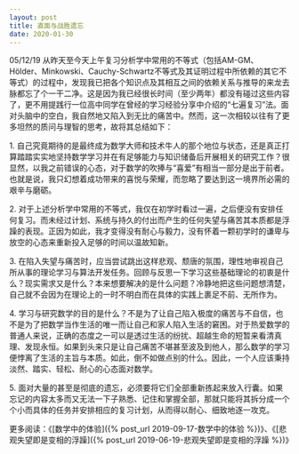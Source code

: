 ```yaml
---
layout: post
title: 直面与战胜遗忘
date: 2020-01-30
---
```


05/12/19 从昨天至今天上午复习分析学中常用的不等式（包括AM-GM、Hölder、Minkowski、Cauchy-Schwartz不等式及其证明过程中所依赖的其它不等式）的过程中，发现我已把各个知识点及其相互之间的依赖关系与推导的来龙去脉都忘了个一干二净。这是因为我已经很长时间（至少两年）都没有碰过这些内容了，更不用提践行一位高中同学在曾经的学习经验分享中介绍的“七遍复习”法。面对头脑中的空白，我自然地又陷入到无比的痛苦中。然而，这一次相较以往有了更多坦然的质问与理智的思考，故将其总结如下：

1\. 自己究竟期待的是最终成为数学大师和技术牛人的那个地位与状态，还是真正打算踏踏实实地坚持数学学习并在有足够能力与知识储备后开展相关的研究工作？很显然，以我之前错误的心态，对于数学的吹捧与“喜爱”有相当一部分是出于前者。也就是说，我只幻想着成功带来的喜悦与荣耀，而忽略了要达到这一境界所必需的艰辛与磨砺。

2\. 对于上述分析学中常用的不等式，我仅在初学时看过一遍，之后便没有安排任何复习。而未经过计划、系统与持久的付出而产生的任何失望与痛苦其本质都是浮躁的表现。正因为如此，我才变得没有耐心与毅力，没有怀着一颗初学时的谦卑与放空的心态来重新投入足够的时间以温故知新。

3\. 在陷入失望与痛苦时，应当尝试跳出这样悲观、颓唐的氛围，理性地审视自己所从事的理论学习与算法开发任务。回顾与反思一下学习这些基础理论的初衷是什么？现实需求又是什么？本来想要解决的是什么问题？冷静地把这些问题想清楚，自己就不会因为在理论上的一时不明白而在具体的实践上裹足不前、无所作为。

4\. 学习与研究数学的目的是什么？不是为了让自己陷入极度的痛苦与不自信，也不是为了把数学当作生活的唯一而让自己和家人陷入生活的窘困。对于热爱数学的普通人来说，正确的态度之一可以是透过生活的纷扰、超越生命的短暂来看清真理、发现永恒。如果到头来只是让自己痛苦不堪甚至波及到他人，那么数学的学习便悖离了生活的主旨与本质。如此，倒不如做点别的什么。因此，一个人应该秉持淡然、踏实、轻松、耐心的心态面对数学。

5\. 面对大量的甚至是彻底的遗忘，必须要将它们全部重新拣起来放入行囊。如果忘记的内容太多而又无法一下子熟悉、记住和掌握全部，那就只能将其拆分成一个个小而具体的任务并安排相应的复习计划，从而得以耐心、细致地逐一攻克。

更多阅读：《[数学中的体验]({% post_url 2019-09-17-数学中的体验 %})》、《[悲观失望即是变相的浮躁]({% post_url 2019-06-19-悲观失望即是变相的浮躁 %})》
